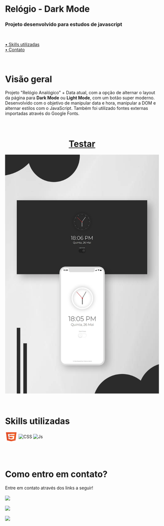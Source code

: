 <div>
<h1>Relógio - Dark Mode</h1>
</div>

<h3>
  Projeto desenvolvido para estudos de javascript
</h3>
<br>

<p>
 <!-- <a href="#visao">• Visão geral</a> <br> -->
 <a href="#leng">• Skills utilizadas</a>
 <br>
 <a href="#contato">• Contato</a>  
</p>
<br>

<div id="visao">
<h1>  Visão geral </h1>
Projeto "Relógio Analógico" + Data atual, com a opção de alternar o layout da página para <strong>Dark Mode</strong> ou <strong>Light Mode</strong>, com um botão super moderno. Desenvolvido com o objetivo de manipular data e hora, manipular a DOM e alternar estilos com o JavaScript. Também foi utilizado fontes externas importadas através do Google Fonts.
</div>
<br>
<br>

<h1 align="center">
<!-- <h1> -->
<a href="https://matealves.github.io/relogio_analogico/" target="_blank">Testar</a> 
</h1>

<p align = "center">
  <img src ="assets/img/relogio_readme.jpg" alt = "mockup" />
</p>
<br>

<div id="leng">
<h1>Skills utilizadas</h1>

 <img align="center" alt="HTML" height="30" width="40" src="https://raw.githubusercontent.com/devicons/devicon/master/icons/html5/html5-original.svg">
  <img align="center" alt="CSS" height="30" width="40" src="https://cdn.jsdelivr.net/gh/devicons/devicon/icons/css3/css3-original.svg">
  <img align="center" alt="Js" height="30" width="40" src="https://cdn.jsdelivr.net/gh/devicons/devicon/icons/javascript/javascript-original.svg">

</div>
<br>
<br>
<br>

<div id="contato">
<h1>Como entro em contato?</h1>

Entre em contato através dos links a seguir!
<br>
<br>
<a href="https://www.linkedin.com/in/mateusalvesds/" target="_blank"><img src="https://img.shields.io/badge/-LinkedIn-%230077B5?style=for-the-badge&logo=linkedin&logoColor=white" target="_blank"></a>

<a href = "mailto:contatomateusalves@hotmail.com"><img src="https://img.shields.io/badge/Microsoft_Outlook-0078D4?style=for-the-badge&logo=microsoft-outlook&logoColor=white" target="_blank"></a>

<a href="https://api.whatsapp.com/send?phone=+5511966616365" target="_blank"><img src="https://img.shields.io/badge/WhatsApp-25D366?style=for-the-badge&logo=whatsapp&logoColor=white" target="_blank"></a>

</div>
<br>
<br>
<br>

